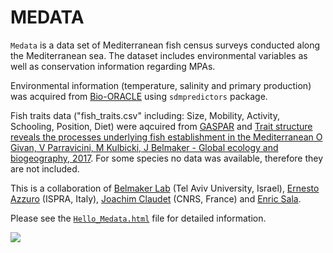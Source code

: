 # MEDATA

`Medata` is a data set of Mediterranean fish census surveys conducted along the Mediterranean sea. The dataset includes environmental variables as well as conservation information regarding MPAs.

Environmental information (temperature, salinity and primary production) was acquired from [Bio-ORACLE](http://http://www.bio-oracle.org) using `sdmpredictors` package.

Fish traits data ("fish_traits.csv" including: Size, Mobility, Activity, Schooling, Position, Diet) were aqcuired from [GASPAR](http://cesab.org/index.php/en/projets-passes/28-gaspar) and [Trait structure reveals the processes underlying fish establishment in the Mediterranean O Givan, V Parravicini, M Kulbicki, J Belmaker - Global ecology and biogeography, 2017](https://onlinelibrary.wiley.com/doi/full/10.1111/geb.12523). For some species no data was available, therefore they are not included.

This is a collaboration of [Belmaker Lab](https://belmaker.weebly.com/) (Tel Aviv University, Israel), [Ernesto Azzuro](https://www.researchgate.net/profile/Ernesto_Azzurro) (ISPRA, Italy), [Joachim Claudet](http://www.joachimclaudet.com/) (CNRS, France) and [Enric Sala](https://www.researchgate.net/profile/Enric_Sala).

Please see the [`Hello_Medata.html`](https://shirasal.github.io/medata/Hello_Medata.html) file for detailed information.

![](1ObservationsMapsGIF.gif)
